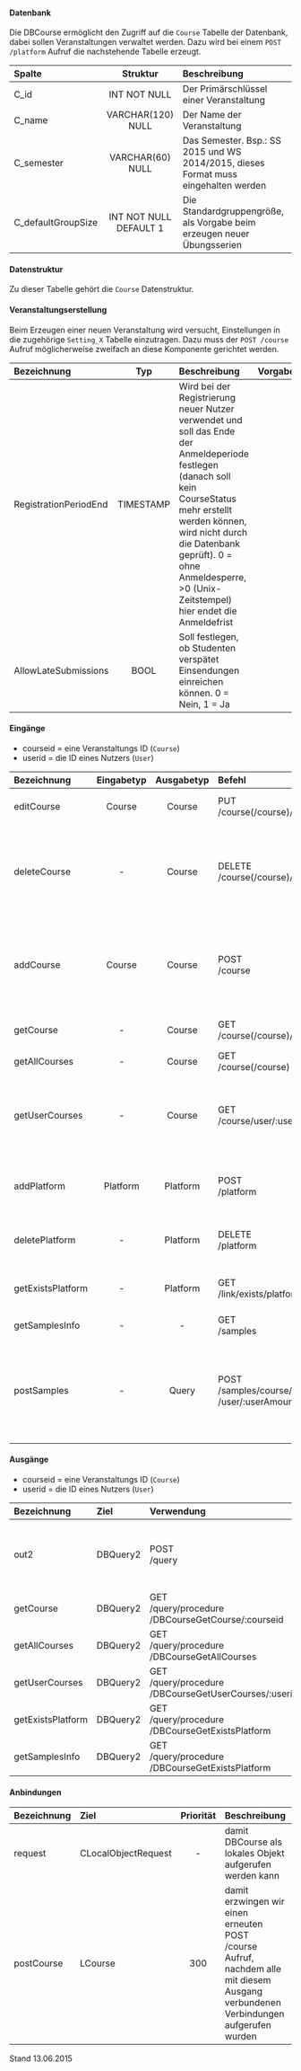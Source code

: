 <!--
 * @file de.md
 *
 * @author Till Uhlig <till.uhlig@student.uni-halle.de>
 * @date 2015
-->

#### Datenbank
Die DBCourse ermöglicht den Zugriff auf die `Course` Tabelle der Datenbank, dabei sollen
Veranstaltungen verwaltet werden.
Dazu wird bei einem `POST /platform` Aufruf die nachstehende Tabelle erzeugt.

| Spalte           | Struktur  | Beschreibung | Besonderheit |
| :------------    |:--------:| :---------------| -----: |
|C_id              |INT NOT NULL|Der Primärschlüssel einer Veranstaltung|UNIQUE,<br>AUTO_INCREMENT|
|C_name            |VARCHAR(120) NULL|Der Name der Veranstaltung|-|
|C_semester        |VARCHAR(60) NULL|Das Semester. Bsp.: SS 2015 und WS 2014/2015, dieses Format muss eingehalten werden|-|
|C_defaultGroupSize|INT NOT NULL DEFAULT 1|Die Standardgruppengröße, als Vorgabe beim erzeugen neuer Übungsserien|-|

#### Datenstruktur
Zu dieser Tabelle gehört die `Course` Datenstruktur.

#### Veranstaltungserstellung
Beim Erzeugen einer neuen Veranstaltung wird versucht, Einstellungen in die zugehörige `Setting_X` Tabelle einzutragen.
Dazu muss der `POST /course` Aufruf möglicherweise zweifach an diese Komponente gerichtet werden.

| Bezeichnung  | Typ  | Beschreibung | Vorgabewert |
| :----------- |:----:| :------------| ----------: |
|RegistrationPeriodEnd|TIMESTAMP|Wird bei der Registrierung neuer Nutzer verwendet und soll das Ende der Anmeldeperiode festlegen (danach soll kein CourseStatus mehr erstellt werden können, wird nicht durch die Datenbank geprüft). 0 = ohne Anmeldesperre, >0 (Unix-Zeitstempel) hier endet die Anmeldefrist |0|
|AllowLateSubmissions|BOOL|Soll festlegen, ob Studenten verspätet Einsendungen einreichen können. 0 = Nein, 1 = Ja|1|

#### Eingänge
- courseid = eine Veranstaltungs ID (`Course`)
- userid = die ID eines Nutzers (`User`)

| Bezeichnung  | Eingabetyp  | Ausgabetyp | Befehl | Beschreibung |
| :----------- |:-----------:| :---------:| :----- | :----------- |
|editCourse|Course|Course|PUT<br>/course(/course)/:courseid|verändert eine existierende Veranstaltung|
|deleteCourse|-|Course|DELETE<br>/course(/course)/:courseid|entfernt eine existierende Veranstaltung (auch wenn die Veranstaltung nicht existiert ist die Antwort positiv)|
|addCourse|Course|Course|POST<br>/course|erzeugt eine neue Veranstaltung (doppelte Aufrufe erzeugen die Veranstaltung mehrfach)|
|getCourse|-|Course|GET<br>/course(/course)/:courseid|liefert die Daten einer einzelnen Veranstaltung|
|getAllCourses|-|Course|GET<br>/course(/course)|liefert alle Veranstaltungen|
|getUserCourses|-|Course|GET<br>/course/user/:userid|gibt die von einem bestimmten Nutzer besuchten Veranstaltungen zurück|
|addPlatform|Platform|Platform|POST<br>/platform|installiert die zugehörige Tabelle und die Prozeduren für diese Plattform|
|deletePlatform|-|Platform|DELETE<br>/platform|entfernt die Tabelle und Prozeduren aus der Plattform|
|getExistsPlatform|-|Platform|GET<br>/link/exists/platform| prüft, ob die Tabelle und die Prozeduren existieren |
|getSamplesInfo|-|-|GET<br>/samples|???|
|postSamples|-|Query|POST<br>/samples/course/:courseAmount<br>/user/:userAmount| erzeugt Zufallsdaten (courseAmount = Anzahl der Veranstaltungen, userAmount = Anzahl der Nutzer), anhand der Vorgabe |

#### Ausgänge
- courseid = eine Veranstaltungs ID (`Course`)
- userid = die ID eines Nutzers (`User`)

| Bezeichnung  | Ziel  | Verwendung | Beschreibung |
| :----------- |:----- | :--------- | :----------- |
|out2|DBQuery2|POST<br>/query| wird für EDIT, DELETE<br>und POST<br>SQL-Templates verwendet |
|getCourse|DBQuery2|GET<br>/query/procedure<br>/DBCourseGetCourse/:courseid| Prozeduraufruf |
|getAllCourses|DBQuery2|GET<br>/query/procedure<br>/DBCourseGetAllCourses| Prozeduraufruf |
|getUserCourses|DBQuery2|GET<br>/query/procedure<br>/DBCourseGetUserCourses/:userid| Prozeduraufruf |
|getExistsPlatform|DBQuery2|GET<br>/query/procedure<br>/DBCourseGetExistsPlatform| Prozeduraufruf |
|getSamplesInfo|DBQuery2|GET<br>/query/procedure<br>/DBCourseGetExistsPlatform| Prozeduraufruf |

#### Anbindungen
| Bezeichnung  | Ziel  | Priorität | Beschreibung |
| :----------- |:----- | :--------:| :------------|
|request|CLocalObjectRequest|-| damit DBCourse als lokales Objekt aufgerufen werden kann |
|postCourse|LCourse|300| damit erzwingen wir einen erneuten POST<br>/course Aufruf, nachdem alle mit diesem Ausgang verbundenen Verbindungen aufgerufen wurden |

Stand 13.06.2015